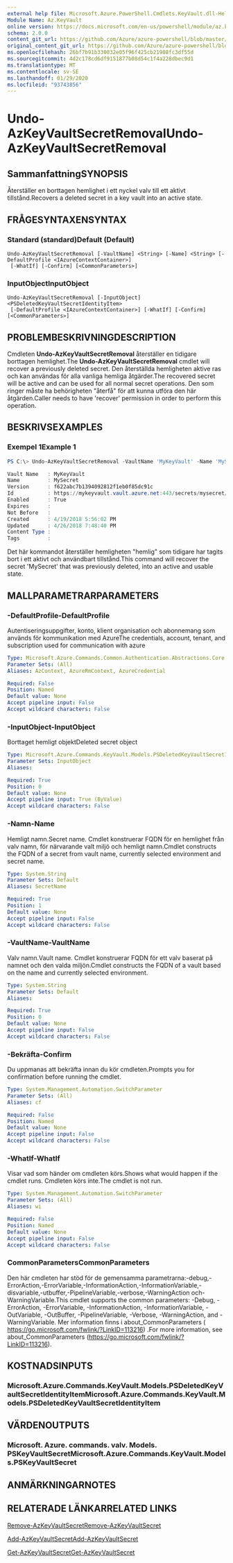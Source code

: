 ```yaml
---
external help file: Microsoft.Azure.PowerShell.Cmdlets.KeyVault.dll-Help.xml
Module Name: Az.KeyVault
online version: https://docs.microsoft.com/en-us/powershell/module/az.keyvault/undo-azkeyvaultsecretremoval
schema: 2.0.0
content_git_url: https://github.com/Azure/azure-powershell/blob/master/src/KeyVault/KeyVault/help/Undo-AzKeyVaultSecretRemoval.md
original_content_git_url: https://github.com/Azure/azure-powershell/blob/master/src/KeyVault/KeyVault/help/Undo-AzKeyVaultSecretRemoval.md
ms.openlocfilehash: 26bf7b91b330032e05f96f425cb21908fc3df55d
ms.sourcegitcommit: 4d2c178cd6df9151877b08d54c1f4a228dbec9d1
ms.translationtype: MT
ms.contentlocale: sv-SE
ms.lasthandoff: 01/29/2020
ms.locfileid: "93743856"
---
```

# <span data-ttu-id="648f0-101">Undo-AzKeyVaultSecretRemoval</span><span class="sxs-lookup"><span data-stu-id="648f0-101">Undo-AzKeyVaultSecretRemoval</span></span>

## <span data-ttu-id="648f0-102">Sammanfattning</span><span class="sxs-lookup"><span data-stu-id="648f0-102">SYNOPSIS</span></span>
<span data-ttu-id="648f0-103">Återställer en borttagen hemlighet i ett nyckel valv till ett aktivt tillstånd.</span><span class="sxs-lookup"><span data-stu-id="648f0-103">Recovers a deleted secret in a key vault into an active state.</span></span>

## <span data-ttu-id="648f0-104">FRÅGESYNTAXEN</span><span class="sxs-lookup"><span data-stu-id="648f0-104">SYNTAX</span></span>

### <span data-ttu-id="648f0-105">Standard (standard)</span><span class="sxs-lookup"><span data-stu-id="648f0-105">Default (Default)</span></span>
```
Undo-AzKeyVaultSecretRemoval [-VaultName] <String> [-Name] <String> [-DefaultProfile <IAzureContextContainer>]
 [-WhatIf] [-Confirm] [<CommonParameters>]
```

### <span data-ttu-id="648f0-106">InputObject</span><span class="sxs-lookup"><span data-stu-id="648f0-106">InputObject</span></span>
```
Undo-AzKeyVaultSecretRemoval [-InputObject] <PSDeletedKeyVaultSecretIdentityItem>
 [-DefaultProfile <IAzureContextContainer>] [-WhatIf] [-Confirm] [<CommonParameters>]
```

## <span data-ttu-id="648f0-107">PROBLEMBESKRIVNING</span><span class="sxs-lookup"><span data-stu-id="648f0-107">DESCRIPTION</span></span>
<span data-ttu-id="648f0-108">Cmdleten **Undo-AzKeyVaultSecretRemoval** återställer en tidigare borttagen hemlighet.</span><span class="sxs-lookup"><span data-stu-id="648f0-108">The **Undo-AzKeyVaultSecretRemoval** cmdlet will recover a previously deleted secret.</span></span>
<span data-ttu-id="648f0-109">Den återställda hemligheten aktive ras och kan användas för alla vanliga hemliga åtgärder.</span><span class="sxs-lookup"><span data-stu-id="648f0-109">The recovered secret will be active and can be used for all normal secret operations.</span></span>
<span data-ttu-id="648f0-110">Den som ringer måste ha behörigheten "återfå" för att kunna utföra den här åtgärden.</span><span class="sxs-lookup"><span data-stu-id="648f0-110">Caller needs to have 'recover' permission in order to perform this operation.</span></span>

## <span data-ttu-id="648f0-111">BESKRIVS</span><span class="sxs-lookup"><span data-stu-id="648f0-111">EXAMPLES</span></span>

### <span data-ttu-id="648f0-112">Exempel 1</span><span class="sxs-lookup"><span data-stu-id="648f0-112">Example 1</span></span>
```powershell
PS C:\> Undo-AzKeyVaultSecretRemoval -VaultName 'MyKeyVault' -Name 'MySecret'

Vault Name   : MyKeyVault
Name         : MySecret
Version      : f622abc7b1394092812f1eb0f85dc91c
Id           : https://mykeyvault.vault.azure.net:443/secrets/mysecret/f622abc7b1394092812f1eb0f85dc91c
Enabled      : True
Expires      :
Not Before   :
Created      : 4/19/2018 5:56:02 PM
Updated      : 4/26/2018 7:48:40 PM
Content Type :
Tags         :
```

<span data-ttu-id="648f0-113">Det här kommandot återställer hemligheten "hemlig" som tidigare har tagits bort i ett aktivt och användbart tillstånd.</span><span class="sxs-lookup"><span data-stu-id="648f0-113">This command will recover the secret 'MySecret' that was previously deleted, into an active and usable state.</span></span>

## <span data-ttu-id="648f0-114">MALLPARAMETRAR</span><span class="sxs-lookup"><span data-stu-id="648f0-114">PARAMETERS</span></span>

### <span data-ttu-id="648f0-115">-DefaultProfile</span><span class="sxs-lookup"><span data-stu-id="648f0-115">-DefaultProfile</span></span>
<span data-ttu-id="648f0-116">Autentiseringsuppgifter, konto, klient organisation och abonnemang som används för kommunikation med Azure</span><span class="sxs-lookup"><span data-stu-id="648f0-116">The credentials, account, tenant, and subscription used for communication with azure</span></span>

```yaml
Type: Microsoft.Azure.Commands.Common.Authentication.Abstractions.Core.IAzureContextContainer
Parameter Sets: (All)
Aliases: AzContext, AzureRmContext, AzureCredential

Required: False
Position: Named
Default value: None
Accept pipeline input: False
Accept wildcard characters: False
```

### <span data-ttu-id="648f0-117">-InputObject</span><span class="sxs-lookup"><span data-stu-id="648f0-117">-InputObject</span></span>
<span data-ttu-id="648f0-118">Borttaget hemligt objekt</span><span class="sxs-lookup"><span data-stu-id="648f0-118">Deleted secret object</span></span>

```yaml
Type: Microsoft.Azure.Commands.KeyVault.Models.PSDeletedKeyVaultSecretIdentityItem
Parameter Sets: InputObject
Aliases:

Required: True
Position: 0
Default value: None
Accept pipeline input: True (ByValue)
Accept wildcard characters: False
```

### <span data-ttu-id="648f0-119">-Namn</span><span class="sxs-lookup"><span data-stu-id="648f0-119">-Name</span></span>
<span data-ttu-id="648f0-120">Hemligt namn.</span><span class="sxs-lookup"><span data-stu-id="648f0-120">Secret name.</span></span>
<span data-ttu-id="648f0-121">Cmdlet konstruerar FQDN för en hemlighet från valv namn, för närvarande valt miljö och hemligt namn.</span><span class="sxs-lookup"><span data-stu-id="648f0-121">Cmdlet constructs the FQDN of a secret from vault name, currently selected environment and secret name.</span></span>

```yaml
Type: System.String
Parameter Sets: Default
Aliases: SecretName

Required: True
Position: 1
Default value: None
Accept pipeline input: False
Accept wildcard characters: False
```

### <span data-ttu-id="648f0-122">-VaultName</span><span class="sxs-lookup"><span data-stu-id="648f0-122">-VaultName</span></span>
<span data-ttu-id="648f0-123">Valv namn.</span><span class="sxs-lookup"><span data-stu-id="648f0-123">Vault name.</span></span>
<span data-ttu-id="648f0-124">Cmdlet konstruerar FQDN för ett valv baserat på namnet och den valda miljön.</span><span class="sxs-lookup"><span data-stu-id="648f0-124">Cmdlet constructs the FQDN of a vault based on the name and currently selected environment.</span></span>

```yaml
Type: System.String
Parameter Sets: Default
Aliases:

Required: True
Position: 0
Default value: None
Accept pipeline input: False
Accept wildcard characters: False
```

### <span data-ttu-id="648f0-125">-Bekräfta</span><span class="sxs-lookup"><span data-stu-id="648f0-125">-Confirm</span></span>
<span data-ttu-id="648f0-126">Du uppmanas att bekräfta innan du kör cmdleten.</span><span class="sxs-lookup"><span data-stu-id="648f0-126">Prompts you for confirmation before running the cmdlet.</span></span>

```yaml
Type: System.Management.Automation.SwitchParameter
Parameter Sets: (All)
Aliases: cf

Required: False
Position: Named
Default value: None
Accept pipeline input: False
Accept wildcard characters: False
```

### <span data-ttu-id="648f0-127">-WhatIf</span><span class="sxs-lookup"><span data-stu-id="648f0-127">-WhatIf</span></span>
<span data-ttu-id="648f0-128">Visar vad som händer om cmdleten körs.</span><span class="sxs-lookup"><span data-stu-id="648f0-128">Shows what would happen if the cmdlet runs.</span></span>
<span data-ttu-id="648f0-129">Cmdleten körs inte.</span><span class="sxs-lookup"><span data-stu-id="648f0-129">The cmdlet is not run.</span></span>

```yaml
Type: System.Management.Automation.SwitchParameter
Parameter Sets: (All)
Aliases: wi

Required: False
Position: Named
Default value: None
Accept pipeline input: False
Accept wildcard characters: False
```

### <span data-ttu-id="648f0-130">CommonParameters</span><span class="sxs-lookup"><span data-stu-id="648f0-130">CommonParameters</span></span>
<span data-ttu-id="648f0-131">Den här cmdleten har stöd för de gemensamma parametrarna:-debug,-ErrorAction,-ErrorVariable,-InformationAction,-InformationVariable,-disvariable,-utbuffer,-PipelineVariable,-verbose,-WarningAction och-WarningVariable.</span><span class="sxs-lookup"><span data-stu-id="648f0-131">This cmdlet supports the common parameters: -Debug, -ErrorAction, -ErrorVariable, -InformationAction, -InformationVariable, -OutVariable, -OutBuffer, -PipelineVariable, -Verbose, -WarningAction, and -WarningVariable.</span></span> <span data-ttu-id="648f0-132">Mer information finns i about_CommonParameters ( https://go.microsoft.com/fwlink/?LinkID=113216) .</span><span class="sxs-lookup"><span data-stu-id="648f0-132">For more information, see about_CommonParameters (https://go.microsoft.com/fwlink/?LinkID=113216).</span></span>

## <span data-ttu-id="648f0-133">KOSTNADS</span><span class="sxs-lookup"><span data-stu-id="648f0-133">INPUTS</span></span>

### <span data-ttu-id="648f0-134">Microsoft.Azure.Commands.KeyVault.Models.PSDeletedKeyVaultSecretIdentityItem</span><span class="sxs-lookup"><span data-stu-id="648f0-134">Microsoft.Azure.Commands.KeyVault.Models.PSDeletedKeyVaultSecretIdentityItem</span></span>

## <span data-ttu-id="648f0-135">VÄRDEN</span><span class="sxs-lookup"><span data-stu-id="648f0-135">OUTPUTS</span></span>

### <span data-ttu-id="648f0-136">Microsoft. Azure. commands. valv. Models. PSKeyVaultSecret</span><span class="sxs-lookup"><span data-stu-id="648f0-136">Microsoft.Azure.Commands.KeyVault.Models.PSKeyVaultSecret</span></span>

## <span data-ttu-id="648f0-137">ANMÄRKNINGAR</span><span class="sxs-lookup"><span data-stu-id="648f0-137">NOTES</span></span>

## <span data-ttu-id="648f0-138">RELATERADE LÄNKAR</span><span class="sxs-lookup"><span data-stu-id="648f0-138">RELATED LINKS</span></span>

[<span data-ttu-id="648f0-139">Remove-AzKeyVaultSecret</span><span class="sxs-lookup"><span data-stu-id="648f0-139">Remove-AzKeyVaultSecret</span></span>](./Remove-AzKeyVaultSecret.md)

[<span data-ttu-id="648f0-140">Add-AzKeyVaultSecret</span><span class="sxs-lookup"><span data-stu-id="648f0-140">Add-AzKeyVaultSecret</span></span>](./Add-AzKeyVaultSecret.md)

[<span data-ttu-id="648f0-141">Get-AzKeyVaultSecret</span><span class="sxs-lookup"><span data-stu-id="648f0-141">Get-AzKeyVaultSecret</span></span>](./Get-AzKeyVaultSecret.md)
